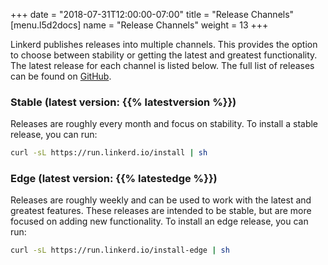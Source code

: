 +++
date = "2018-07-31T12:00:00-07:00"
title = "Release Channels"
[menu.l5d2docs]
  name = "Release Channels"
  weight = 13
+++

Linkerd publishes releases into multiple channels. This provides the option to
choose between stability or getting the latest and greatest functionality. The
latest release for each channel is listed below. The full list of releases can
be found on [GitHub](https://github.com/linkerd/linkerd2/releases).

### Stable (latest version: {{% latestversion %}})

Releases are roughly every month and focus on stability. To install a stable
release, you can run:

```bash
curl -sL https://run.linkerd.io/install | sh
```

### Edge (latest version: {{% latestedge %}})

Releases are roughly weekly and can be used to work with the latest and greatest
features. These releases are intended to be stable, but are more focused on
adding new functionality. To install an edge release, you can run:

```bash
curl -sL https://run.linkerd.io/install-edge | sh
```

